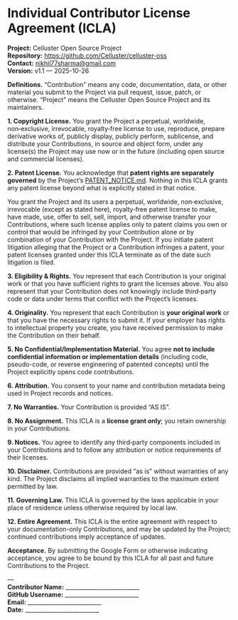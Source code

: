 # Individual Contributor License Agreement (ICLA)

**Project:** Celluster Open Source Project  
**Repository:** https://github.com/Celluster/celluster-oss  
**Contact:** <nikhil77sharma@gmail.com>  
**Version:** v1.1 — 2025-10-26

**Definitions.** “Contribution” means any code, documentation, data, or other material you submit to the Project via pull request, issue, patch, or otherwise. “Project” means the Celluster Open Source Project and its maintainers.

**1. Copyright License.** You grant the Project a perpetual, worldwide, non‑exclusive, irrevocable, royalty‑free license to use, reproduce, prepare derivative works of, publicly display, publicly perform, sublicense, and distribute your Contributions, in source and object form, under any license(s) the Project may use now or in the future (including open source and commercial licenses).

**2. Patent License.** You acknowledge that **patent rights are separately governed** by the Project’s [PATENT_NOTICE.md](./PATENT_NOTICE.md). Nothing in this ICLA grants any patent license beyond what is explicitly stated in that notice.    

You grant the Project and its users a perpetual, worldwide, non‑exclusive, irrevocable (except as stated here), royalty‑free patent license to make, have made, use, offer to sell, sell, import, and otherwise transfer your Contributions, where such license applies only to patent claims you own or control that would be infringed by your Contribution alone or by combination of your Contribution with the Project. If you initiate patent litigation alleging that the Project or a Contribution infringes a patent, your patent licenses granted under this ICLA terminate as of the date such litigation is filed.

**3. Eligibility & Rights.** You represent that each Contribution is your original work or that you have sufficient rights to grant the licenses above. You also represent that your Contribution does not knowingly include third‑party code or data under terms that conflict with the Project’s licenses.

**4.  Originality.** You represent that each Contribution is **your original work** or that you have the necessary rights to submit it. If your employer has rights to intellectual property you create, you have received permission to make the Contribution on their behalf.

**5. No Confidential/Implementation Material.** You agree **not to include confidential information or implementation details** (including code, pseudo-code, or reverse engineering of patented concepts) until the Project explicitly opens code contributions.

**6. Attribution.** You consent to your name and contribution metadata being used in Project records and notices.

**7. No Warranties.** Your Contribution is provided “AS IS”.

**8. No Assignment.** This ICLA is a **license grant only**; you retain ownership in your Contributions.

**9. Notices.** You agree to identify any third‑party components included in your Contributions and to follow any attribution or notice requirements of their licenses.

**10. Disclaimer.** Contributions are provided “as is” without warranties of any kind. The Project disclaims all implied warranties to the maximum extent permitted by law.

**11. Governing Law.** This ICLA is governed by the laws applicable in your place of residence unless otherwise required by local law.

**12. Entire Agreement.** This ICLA is the entire agreement with respect to your documentation-only Contributions, and may be updated by the Project; continued contributions imply acceptance of updates.

**Acceptance.** By submitting the Google Form or otherwise indicating acceptance, you agree to be bound by this ICLA for all past and future Contributions to the Project.

—  
**Contributor Name:** __________________________  
**GitHub Username:** __________________________  
**Email:** __________________________  
**Date:** __________________________

